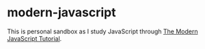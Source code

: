 # modern-javascript
This is personal sandbox as I study JavaScript through [The Modern JavaScript Tutorial](https://javascript.info).
